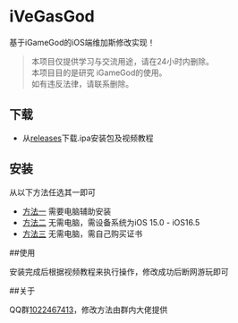 # iVeGasGod

基于iGameGod的iOS端维加斯修改实现！

> 本项目仅提供学习与交流用途，请在24小时内删除。   
> 本项目目的是研究 iGameGod的使用。  
> 如有违反法律，请联系删除。

## 下载

- 从[releases](https://github.com/yhyzzm/iVegasGod/releases)下载.ipa安装包及视频教程

## 安装

从以下方法任选其一即可

- [方法一](https://www.i4.cn/news_detail_38195.html) 需要电脑辅助安装
- [方法二](http://aiweb.aifengkeji.com/#/jiaocheng?cjID=223&kfz=Alfie) 无需电脑，需设备系统为iOS 15.0 - iOS16.5
- [方法三](https://udid.nuosike.cn/sign/) 无需电脑，需自己购买证书

##使用

安装完成后根据视频教程来执行操作，修改成功后断网游玩即可

##关于 

QQ群[1022467413](http://qm.qq.com/cgi-bin/qm/qr?_wv=1027&k=NSuHDflXS126F6iTZNDKj7jkX9Wo1QRR&authKey=1R%2BNoM0UeaOQJgffHNv1MD9T%2FxtKJ5QZCiQ9h%2BnWPWJyFqzMpybqy4L2c6GTP35%2B&noverify=0&group_code=1022467413)，修改方法由群内大佬提供
